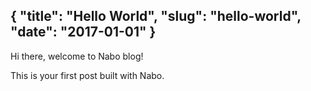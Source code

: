 {
  "title": "Hello World",
  "slug": "hello-world",
  "date": "2017-01-01"
}
---
Hi there, welcome to Nabo blog!

This is your first post built with Nabo.
